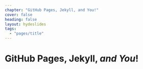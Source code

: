 ```yaml
---
chapter: "GitHub Pages, Jekyll, and You!"
cover: false
heading: false
layout: hydeslides
tags:
  - "pages/title"
---
```



# GitHub Pages, Jekyll, *and You*!